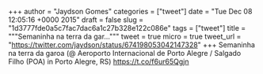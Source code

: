 
+++
author = "Jaydson Gomes"
categories = ["tweet"]
date = "Tue Dec 08 12:05:16 +0000 2015"
draft = false
slug = "1d3777fde0a5c7fac7dac6a1c27b328e122c086e"
tags = ["tweet"]
title = """Semaninha na terra da gar..."""
tweet = true
micro = true
tweet_url = "https://twitter.com/jaydson/status/674198053042147328"
+++
Semaninha na terra da garoa (@ Aeroporto Internacional de Porto Alegre / Salgado Filho (POA) in Porto Alegre, RS) https://t.co/f6ur65Qgjn
